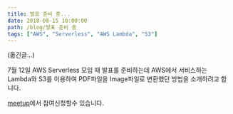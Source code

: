 ```yaml
---
title: 발표 준비 중...
date: 2018-08-15 10:00:00
path: /blog/발표 준비 중
tags: ["AWS", "Serverless", "AWS Lambda", "S3"]
---
```


(옮긴글…)

7월 12일 AWS Serverless 모임 때 발표를 준비하는데 AWS에서 서비스하는 Lambda와 S3를 이용하여 PDF파일을
Image파일로 변환했던 방법을 소개하려고 합니다.

[meetup](https://www.meetup.com/ko-KR/awskrug/events/252147208/?rv=ea1_v2&_xtd=gatlbWFpbF9jbGlja9oAJDdlMzVjMjM2LTY3YmQtNDZkMy05OGZmLTdmMmJiMjY4NDkzZA)에서
참여신청할수 있습니다.
